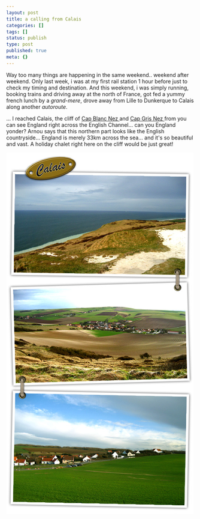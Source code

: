 ```yaml
---
layout: post
title: a calling from Calais
categories: []
tags: []
status: publish
type: post
published: true
meta: {}
---
```

Way too many things are happening in the same weekend.. weekend after weekend. Only last week, i was at my first rail station 1 hour before just to check my timing and destination. And this weekend, i was simply running, booking trains and driving away at the north of France, got fed a yummy french lunch by a _grand-mere_, drove away from Lille to Dunkerque to Calais along another _autoroute_.

... I reached Calais, the cliff of [Cap Blanc Nez ](http://en.wikipedia.org/wiki/Cap_Blanc_Nez)and [Cap Gris Nez ](http://en.wikipedia.org/wiki/Cap_Gris_Nez)from you can see England right across the English Channel... can you England yonder? Arnou says that this northern part looks like the English countryside... England is merely 33km across the sea... and it's so beautiful and vast. A holiday chalet right here on the cliff would be just great!

![](/img/calais.jpg)
